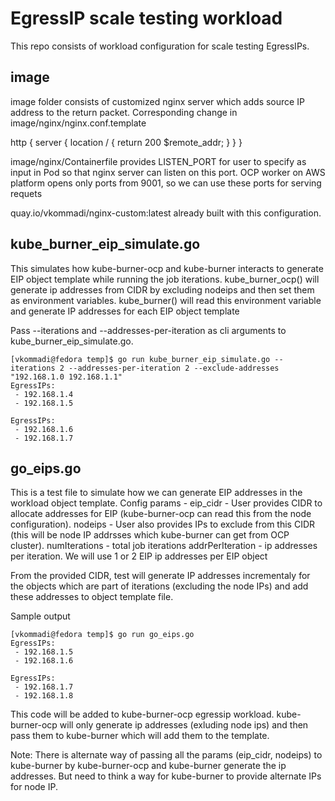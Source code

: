 # EgressIP scale testing workload

This repo consists of workload configuration for scale testing EgressIPs.

## image
image folder consists of customized nginx server which adds source IP address to the return packet. Corresponding change in image/nginx/nginx.conf.template

http {
   server {
       location / {
          return 200 $remote_addr;
        }
  }
}

image/nginx/Containerfile provides LISTEN_PORT for user to specify as input in Pod so that nginx server can listen on this port. OCP worker on AWS platform opens only ports from 9001, so we can use these ports for serving requets

quay.io/vkommadi/nginx-custom:latest already built with this configuration.

## kube_burner_eip_simulate.go
This simulates how kube-burner-ocp and kube-burner interacts to generate EIP object template while running the job iterations.
kube_burner_ocp() will generate ip addresses from CIDR by excluding nodeips and then set them as environment variables.
kube_burner() will read this environment variable and generate IP addresses for each EIP object template
 
Pass --iterations and --addresses-per-iteration as cli arguments to kube_burner_eip_simulate.go.

```console
[vkommadi@fedora temp]$ go run kube_burner_eip_simulate.go --iterations 2 --addresses-per-iteration 2 --exclude-addresses "192.168.1.0 192.168.1.1"
EgressIPs:
 - 192.168.1.4
 - 192.168.1.5

EgressIPs:
 - 192.168.1.6
 - 192.168.1.7
```

## go_eips.go
This is a test file to simulate how we can generate EIP addresses in the workload object template.
Config params -
eip_cidr -  User provides CIDR to allocate addresses for EIP (kube-burner-ocp can read this from the node configuration).
nodeips -  User also provides IPs to exclude from this CIDR (this will be node IP addrsses which kube-burner can get from OCP cluster).
numIterations - total job iterations 
addrPerIteration - ip addresses per iteration. We will use 1 or 2 EIP ip addresses per EIP object

From the provided CIDR, test will generate IP addresses incrementaly for the objects which are part of iterations (excluding the node IPs) and add these addresses to object template file.

Sample output
```console
[vkommadi@fedora temp]$ go run go_eips.go 
EgressIPs:
 - 192.168.1.5
 - 192.168.1.6

EgressIPs:
 - 192.168.1.7
 - 192.168.1.8
```
This code will be added to kube-burner-ocp egressip workload. kube-burner-ocp will only generate ip addresses (exluding node ips) and then pass them to kube-burner which will add them to the template.

Note: There is alternate way of passing all the params (eip_cidr, nodeips) to kube-burner by kube-burner-ocp and kube-burner generate the ip addresses. But need to think a way for kube-burner to provide alternate IPs for node IP.

